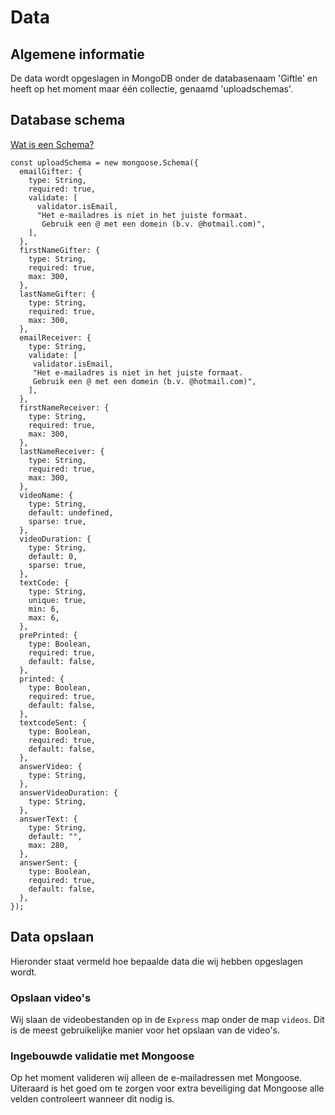 # Data

## Algemene informatie

De data wordt opgeslagen in MongoDB onder de databasenaam 'Giftle' en heeft op het moment maar één collectie, genaamd 'uploadschemas'.

## Database schema

[Wat is een Schema?](https://docs.mongodb.com/realm/schemas/)

    const uploadSchema = new mongoose.Schema({
      emailGifter: {
        type: String,
        required: true,
        validate: [
          validator.isEmail,
          "Het e-mailadres is niet in het juiste formaat. 
           Gebruik een @ met een domein (b.v. @hotmail.com)",
        ],
      },
      firstNameGifter: {
        type: String,
        required: true,
        max: 300,
      },
      lastNameGifter: {
        type: String,
        required: true,
        max: 300,
      },
      emailReceiver: {
        type: String,
        validate: [
         validator.isEmail,
         "Het e-mailadres is niet in het juiste formaat. 
         Gebruik een @ met een domein (b.v. @hotmail.com)",
        ],
      },
      firstNameReceiver: {
        type: String,
        required: true,
        max: 300,
      },
      lastNameReceiver: {
        type: String,
        required: true,
        max: 300,
      },
      videoName: {
        type: String,
        default: undefined,
        sparse: true,
      },
      videoDuration: {
        type: String,
        default: 0,
        sparse: true,
      },
      textCode: {
        type: String,
        unique: true,
        min: 6,
        max: 6,
      },
      prePrinted: {
        type: Boolean,
        required: true,
        default: false,
      },
      printed: {
        type: Boolean,
        required: true,
        default: false,
      },
      textcodeSent: {
        type: Boolean,
        required: true,
        default: false,
      },
      answerVideo: {
        type: String,
      },
      answerVideoDuration: {
        type: String,
      },
      answerText: {
        type: String,
        default: "",
        max: 280,
      },
      answerSent: {
        type: Boolean,
        required: true,
        default: false,
      },
    });

## Data opslaan
Hieronder staat vermeld hoe bepaalde data die wij hebben opgeslagen wordt.

### Opslaan video's
Wij slaan de videobestanden op in de ```Express``` map onder de map ```videos```. Dit is de meest gebruikelijke manier voor het opslaan van de video's.

### Ingebouwde validatie met Mongoose
Op het moment valideren wij alleen de e-mailadressen met Mongoose. Uiteraard is het goed om te zorgen voor extra beveiliging dat Mongoose alle velden controleert wanneer dit nodig is.

